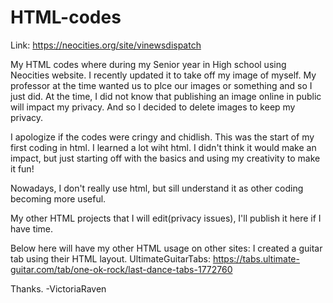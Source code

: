 # HTML-codes

Link: https://neocities.org/site/vinewsdispatch

My HTML codes where during my Senior year in High school using Neocities website.
I recently updated it to take off my image of myself. My professor at the time
wanted us to plce our images or something and so I just did. At the time,
I did not know that publishing an image online in public will impact my privacy.
And so I decided to delete images to keep my privacy.

I apologize if the codes were cringy and chidlish. This was the start of my first coding in html.
I learned a lot wiht html. I didn't think it would make an impact, but just starting off with
the basics and using my creativity to make it fun!

Nowadays, I don't really use html, but sill understand it as other coding becoming more useful.

My other HTML projects that I will edit(privacy issues), I'll publish it here if I have time.


Below here will have my other HTML usage on other sites:
I created a guitar tab using their HTML layout.
UltimateGuitarTabs: https://tabs.ultimate-guitar.com/tab/one-ok-rock/last-dance-tabs-1772760

Thanks.
-VictoriaRaven
